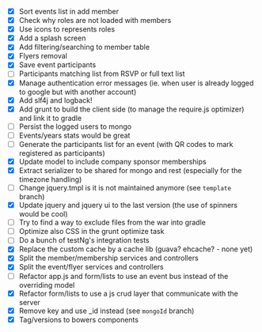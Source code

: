﻿ - [x] Sort events list in add member</s>
 - [x] Check why roles are not loaded with members</s>
 - [x] Use icons to represents roles
 - [x] Add a splash screen
 - [x] Add filtering/searching to member table
 - [x] Flyers removal
 - [x] Save event participants
 - [ ] Participants matching list from RSVP or full text list
 - [x] Manage authentication error messages (ie. when user is already logged to google but with another account)
 - [x] Add slf4j and logback!
 - [x] Add grunt to build the client side (to manage the require.js optimizer) and link it to gradle
 - [ ] Persist the logged users to mongo 
 - [ ] Events/years stats would be great
 - [ ] Generate the participants list for an event (with QR codes to mark registered as participants)
 - [x] Update model to include company sponsor memberships
 - [x] Extract serializer to be shared for mongo and rest (especially for the timezone handling)
 - [ ] Change jquery.tmpl is it is not maintained anymore (see `template` branch)
 - [x] Update jquery and jquery ui to the last version (the use of spinners would be cool)
 - [ ] Try to find a way to exclude files from the war into gradle
 - [ ] Optimize also CSS in the grunt optimize task
 - [ ] Do a bunch of testNg's integration tests
 - [x] Replace the custom cache by a cache lib (guava? ehcache? - none yet)
 - [x] Split the member/membership services and controllers
 - [x] Split the event/flyer services and controllers
 - [ ] Refactor app.js and form/lists to use an event bus instead of the overriding model
 - [x] Refactor form/lists to use a js crud layer that communicate with the server
 - [x] Remove key and use _id instead (see `mongoId` branch)
 - [x] Tag/versions to bowers components
